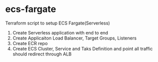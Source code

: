 # ecs-fargate
Terraform script to setup ECS Fargate(Serverless) 
1) Create Serverless application with end to end
2) Create Applicaiton Load Balancer, Target Groups, Listeners 
3) Create ECR repo 
4) Create ECS Cluster, Service and Taks Definition and point all traffic should redirect through ALB
